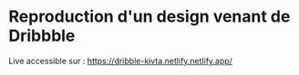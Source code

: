 # Reproduction d'un design venant de Dribbble

Live accessible sur : https://dribble-kivta.netlify.netlify.app/
